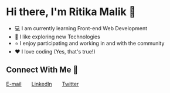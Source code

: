 # Hi there, I'm Ritika Malik 👋
* 💻 I am currently learning Front-end Web Development
* 💫 I like exploring new Technologies
* ⭐ I enjoy participating and working in and with the community
* ❤ I love coding (Yes, that's true!)

## Connect With Me 🌟
[E-mail](ritikamalik100102@gmail.com) &nbsp; &nbsp; &nbsp; [LinkedIn](https://www.linkedin.com/in/ritika-malik-must) &nbsp; &nbsp; &nbsp; [Twitter](https://twitter.com/Ritika287)
